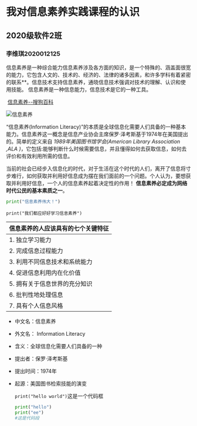 # 我对信息素养实践课程的认识

## 2020级软件2班

### 李维琪2020012125

信息素养是一种综合能力信息素养涉及各方面的知识，是一个特殊的、涵盖面很宽的能力，它包含人文的、技术的、经济的、法律的诸多因素，和许多学科有着紧密的联系**。信息技术支持信息素养，通晓信息技术强调对技术的理解、认识和使用技能。  信息素养是一种信息能力，信息技术是它的一种工具。

​                                                                    [信息素养--搜狗百科](https://baike.sogou.com/v164806.htm?fromTitle=%E4%BF%A1%E6%81%AF%E7%B4%A0%E5%85%BB)

![信息素养](https://pic.baike.soso.com/ugc/baikepic2/8470/20200309144756-1196625387_jpeg_275_386_13143.jpg/0)

“信息素养(Information Literacy)”的本质是全球信息化需要人们具备的一种基本能力。信息素养这一概念是信息产业协会主席保罗·泽考斯基于1974年在美国提出的。简单的定义来自
*1989年美国图书馆学会(American Library Association ,ALA )*，它包括:能够判断什么时候需要信息，并且懂得如何去获取信息，如何去评价和有效利用所需的信息。

当前的社会已经步入信息化的时代，对于生活在这个时代的人们，离开了信息将寸步难行，如何获取并利用好信息成为摆在我们面前的一个问题。个人认为，要想获取并利用好信息，一个人的信息素养起着决定性的作用！  **信息素养必定成为网络时代公民的基本素质之一**。

```python
print("信息素养伟大！")
```

``print("我们都应好好学习信息素养")``

| 信息素养的人应该具有的七个关键特征 |
| ---------------------------------- |
| 1. 独立学习能力                    |
| 2. 完成信息过程能力                |
| 3. 利用不同信息技术和系统能力      |
| 4. 促进信息利用内在化价值          |
| 5. 拥有关于信息世界的充分知识      |
| 6. 批判性地处理信息                |
| 7. 具有个人信息风格                |

* 中文名：信息素养

* 外文名： Information Literacy

* 含义：全球信息化需要人们具备的一种

* 提出者：保罗·泽考斯基

* 提出时间：1974年

* 起源：美国图书检索技能的演变

  `print("hello world")`这是一个代码框

  ```python
  print("hello")
  print("ee")
  #这是代码段
  ```

  

  

